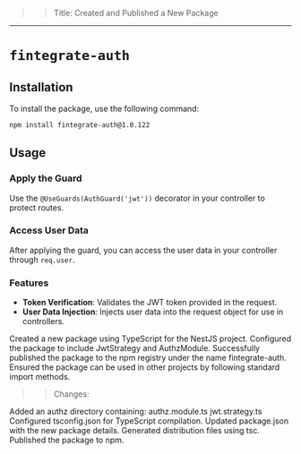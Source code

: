 ﻿>>Title: Created and Published a New Package
---

# `fintegrate-auth`

## Installation

To install the package, use the following command:

```bash
npm install fintegrate-auth@1.0.122
```
## Usage

### Apply the Guard

Use the `@UseGuards(AuthGuard('jwt'))` decorator in your controller to protect routes.

### Access User Data

After applying the guard, you can access the user data in your controller through `req.user`.

### Features

- **Token Verification**: Validates the JWT token provided in the request.
- **User Data Injection**: Injects user data into the request object for use in controllers.


Created a new package using TypeScript for the NestJS project.
Configured the package to include JwtStrategy and AuthzModule.
Successfully published the package to the npm registry under the name fintegrate-auth.
Ensured the package can be used in other projects by following standard import methods.

>>Changes:

Added an authz directory containing:
authz.module.ts
jwt.strategy.ts
Configured tsconfig.json for TypeScript compilation.
Updated package.json with the new package details.
Generated distribution files using tsc.
Published the package to npm.

